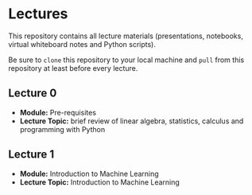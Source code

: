 # Lectures
This repository contains all lecture materials (presentations, notebooks, virtual whiteboard notes and Python scripts).

Be sure to ```clone``` this repository to your local machine and ```pull``` from this repository at least before every lecture.


## Lecture 0

* **Module:** Pre-requisites
* **Lecture Topic:** brief review of linear algebra, statistics, calculus and programming with Python

## Lecture 1

* **Module:** Introduction to Machine Learning
* **Lecture Topic:** Introduction to Machine Learning
